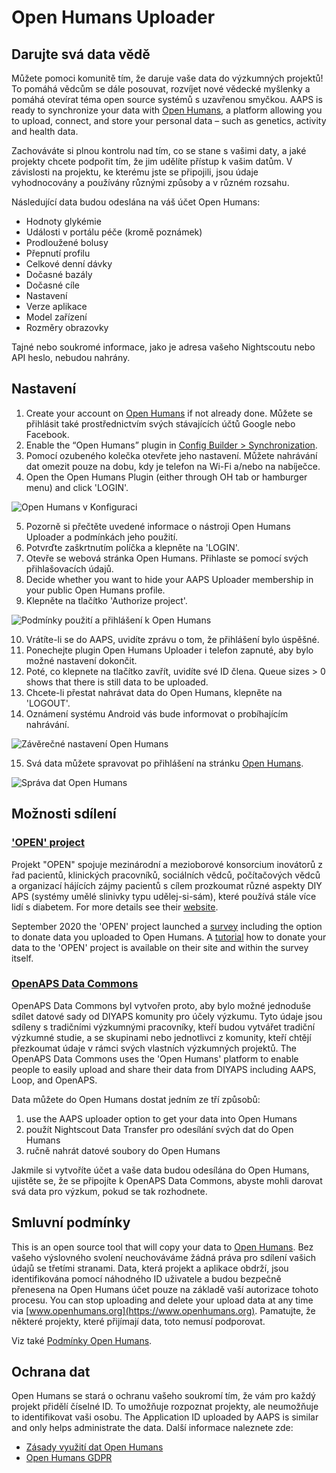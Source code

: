 # Open Humans Uploader

## Darujte svá data vědě

Můžete pomoci komunitě tím, že daruje vaše data do výzkumných projektů! To pomáhá vědcům se dále posouvat, rozvíjet nové vědecké myšlenky a pomáhá otevírat téma open source systémů s uzavřenou smyčkou. AAPS is ready to synchronize your data with [Open Humans](https://www.openhumans.org), a platform allowing you to upload, connect, and store your personal data – such as genetics, activity and health data.

Zachováváte si plnou kontrolu nad tím, co se stane s vašimi daty, a jaké projekty chcete podpořit tím, že jim udělíte přístup k vašim datům. V závislosti na projektu, ke kterému jste se připojili, jsou údaje vyhodnocovány a používány různými způsoby a v různém rozsahu.

Následující data budou odeslána na váš účet Open Humans:

- Hodnoty glykémie
- Události v portálu péče (kromě poznámek)
- Prodloužené bolusy
- Přepnutí profilu
- Celkové denní dávky
- Dočasné bazály
- Dočasné cíle
- Nastavení
- Verze aplikace
- Model zařízení
- Rozměry obrazovky

Tajné nebo soukromé informace, jako je adresa vašeho Nightscoutu nebo API heslo, nebudou nahrány.

## Nastavení

1. Create your account on [Open Humans](https://www.openhumans.org) if not already done. Můžete se přihlásit také prostřednictvím svých stávajících účtů Google nebo Facebook.
2. Enable the “Open Humans” plugin in [Config Builder > Synchronization](../SettingUpAaps/ConfigBuilder.md).
3. Pomocí ozubeného kolečka otevřete jeho nastavení. Můžete nahrávání dat omezit pouze na dobu, kdy je telefon na Wi-Fi a/nebo na nabíječce.
4. Open the Open Humans Plugin (either through OH tab or hamburger menu) and click 'LOGIN'.

![Open Humans v Konfiguraci](../images/OHUploader1.png)

5. Pozorně si přečtěte uvedené informace o nástroji Open Humans Uploader a podmínkách jeho použití.
6. Potvrďte zaškrtnutím políčka a klepněte na 'LOGIN'.
7. Otevře se webová stránka Open Humans. Přihlaste se pomocí svých přihlašovacích údajů.
8. Decide whether you want to hide your AAPS Uploader membership in your public Open Humans profile.
9. Klepněte na tlačítko 'Authorize project'.

![Podmínky použití a přihlášení k Open Humans](../images/OHUploader2.png)

10. Vrátíte-li se do AAPS, uvidíte zprávu o tom, že přihlášení bylo úspěšné.
11. Ponechejte plugin Open Humans Uploader i telefon zapnuté, aby bylo možné nastavení dokončit.
12. Poté, co klepnete na tlačítko zavřít, uvidíte své ID člena. Queue sizes > 0 shows that there is still data to be uploaded.
13. Chcete-li přestat nahrávat data do Open Humans, klepněte na 'LOGOUT'.
14. Oznámení systému Android vás bude informovat o probíhajícím nahrávání.

![Závěrečné nastavení Open Humans](../images/OHUploader3.png)

15. Svá data můžete spravovat po přihlášení na stránku [Open Humans](https://www.openhumans.org).

![Správa dat Open Humans](../images/OHWeb.png)

## Možnosti sdílení

### ['OPEN' project](https://www.open-diabetes.eu/)

Projekt "OPEN" spojuje mezinárodní a mezioborové konsorcium inovátorů z řad pacientů, klinických pracovníků, sociálních vědců, počítačových vědců a organizací hájících zájmy pacientů s cílem prozkoumat různé aspekty DIY APS (systémy umělé slinivky typu udělej-si-sám), které používá stále více lidí s diabetem. For more details see their [website](https://www.open-diabetes.eu/).

September 2020 the 'OPEN' project launched a [survey](https://survey.open-diabetes.eu/) including the option to donate data you uploaded to Open Humans. A [tutorial](https://open-diabetes.eu/en/open-survey/survey-tutorials/) how to donate your data to the 'OPEN' project is available on their site and within the survey itself.

### [OpenAPS Data Commons](https://www.openhumans.org/activity/openaps-data-commons/)

OpenAPS Data Commons byl vytvořen proto, aby bylo možné jednoduše sdílet datové sady od DIYAPS komunity pro účely výzkumu. Tyto údaje jsou sdíleny s tradičními výzkumnými pracovníky, kteří budou vytvářet tradiční výzkumné studie, a se skupinami nebo jednotlivci z komunity, kteří chtějí přezkoumat údaje v rámci svých vlastních výzkumných projektů. The OpenAPS Data Commons uses the 'Open Humans' platform to enable people to easily upload and share their data from DIYAPS including AAPS, Loop, and OpenAPS.

Data můžete do Open Humans dostat jedním ze tří způsobů:

1. use the AAPS uploader option to get your data into Open Humans
2. použít Nightscout Data Transfer pro odesílání svých dat do Open Humans
3. ručně nahrát datové soubory do Open Humans

Jakmile si vytvoříte účet a vaše data budou odesílána do Open Humans, ujistěte se, že se připojíte k OpenAPS Data Commons, abyste mohli darovat svá data pro výzkum, pokud se tak rozhodnete.

## Smluvní podmínky

This is an open source tool that will copy your data to [Open Humans](https://www.openhumans.org). Bez vašeho výslovného svolení neuchováváme žádná práva pro sdílení vašich údajů se třetími stranami. Data, která projekt a aplikace obdrží, jsou identifikována pomocí náhodného ID uživatele a budou bezpečně přenesena na Open Humans účet pouze na základě vaší autorizace tohoto procesu. You can stop uploading and delete your upload data at any time via [www.openhumans.org](https://www.openhumans.org). Pamatujte, že některé projekty, které přijímají data, toto nemusí podporovat.

Viz také [Podmínky Open Humans](https://www.openhumans.org/terms/).

## Ochrana dat

Open Humans se stará o ochranu vašeho soukromí tím, že vám pro každý projekt přidělí číselné ID. To umožňuje rozpoznat projekty, ale neumožňuje to identifikovat vaši osobu. The Application ID uploaded by AAPS is similar and only helps administrate the data. Další informace naleznete zde:

- [Zásady využití dat Open Humans](https://www.openhumans.org/data-use/)
- [Open Humans GDPR](https://www.openhumans.org/gdpr/)
